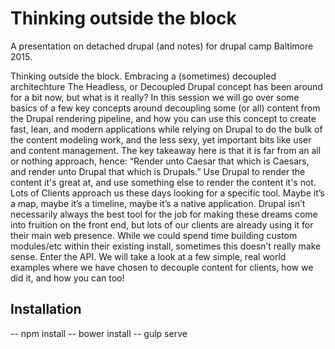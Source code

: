 # Thinking outside the block
A presentation on detached drupal (and notes) for drupal camp Baltimore 2015.

Thinking outside the block. Embracing a (sometimes) decoupled architechture
The Headless, or Decoupled Drupal concept has been around for a bit now, but what is it really? In this session we will go over some basics of a few key concepts around decoupling some (or all) content from the Drupal rendering pipeline, and how you can use this concept to create fast, lean, and modern applications while relying on Drupal to do the bulk of the content modeling work, and the less sexy, yet important bits like user and content management. The key takeaway here is that it is far from an all or nothing approach, hence: “Render unto Caesar that which is Caesars, and render unto Drupal that which is Drupals.” Use Drupal to render the content it's great at, and use something else to render the content it's not. Lots of Clients approach us these days looking for a specific tool. Maybe it’s a map, maybe it’s a timeline, maybe it’s a native application. Drupal isn’t necessarily always the best tool for the job for making these dreams come into fruition on the front end, but lots of our clients are already using it for their main web presence. While we could spend time building custom modules/etc within their existing install, sometimes this doesn’t really make sense. Enter the API. We will take a look at a few simple, real world examples where we have chosen to decouple content for clients, how we did it, and how you can too!

## Installation

-- npm install
-- bower install
-- gulp serve
